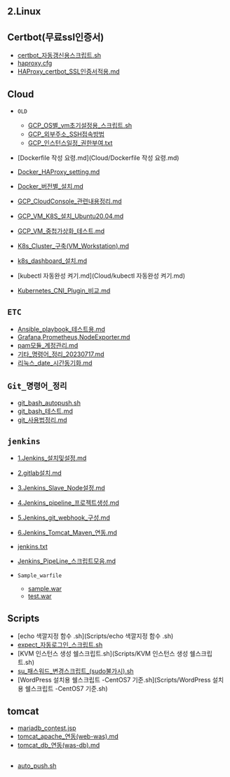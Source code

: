## 2.Linux

## Certbot(무료ssl인증서)
* [certbot_자동갱신용스크립트.sh](Certbot(무료ssl인증서)/HAProxy_certbot_SSL인증서적용.md)
* [haproxy.cfg](Certbot(무료ssl인증서)/haproxy.cfg)
* [HAProxy_certbot_SSL인증서적용.md](Certbot(무료ssl인증서)/HAProxy_certbot_SSL인증서적용.md)

## Cloud

* `OLD`
   * [GCP_OS별_vm초기설정용_스크립트.sh](Cloud/OLD/GCP_OS별_vm초기설정용_스크립트.sh)
   * [GCP_외부주소_SSH접속방법](Cloud/OLD/GCP_외부주소_SSH접속방법)
   * [GCP_인스턴스일정_권한부여.txt](Cloud/OLD/GCP_인스턴스일정_권한부여.txt)

* [Dockerfile 작성 요령.md](Cloud/Dockerfile 작성 요령.md)
* [Docker_HAProxy_setting.md](Cloud/Docker_HAProxy_setting.md)
* [Docker_버전별_설치.md](Cloud/Docker_버전별_설치.md)
* [GCP_CloudConsole_관련내용정리.md](Cloud/GCP_CloudConsole_관련내용정리.md)
* [GCP_VM_K8S_설치_Ubuntu20.04.md](Cloud/GCP_VM_K8S_설치_Ubuntu20.04.md)
* [GCP_VM_중첩가상화_테스트.md](Cloud/GCP_VM_중첩가상화_테스트.md)
* [K8s_Cluster_구축(VM_Workstation).md](Cloud/K8s_Cluster_구축(VM_Workstation).md)
* [k8s_dashboard_설치.md](Cloud/k8s_dashboard_설치.md)
* [kubectl 자동완성 켜기.md](Cloud/kubectl 자동완성 켜기.md)
* [Kubernetes_CNI_Plugin_비교.md](Cloud/Kubernetes_CNI_Plugin_비교.md)

## `ETC`
* [Ansible_playbook_테스트용.md](ETC/Ansible_playbook_테스트용.md)
* [Grafana,Prometheus,NodeExporter.md](ETC/Grafana,Prometheus,NodeExporter.md)
* [pam모듈_계정관리.md](ETC/pam모듈_계정관리.md)
* [기타_명령어_정리_20230717.md](ETC/기타_명령어_정리_20230717.md)
* [리눅스_date_시간동기화.md](ETC/리눅스_date_시간동기화.md)

## `Git_명령어_정리`
* [git_bash_autopush.sh](Git_명령어_정리/git_bash_autopush.sh)
* [git_bash_테스트.md](Git_명령어_정리/git_bash_테스트.md)
* [git_사용법정리.md](Git_명령어_정리/git_사용법정리.md)

## `jenkins`
* [1.Jenkins_설치및설정.md](jenkins/1.Jenkins_설치및설정.md)
* [2.gitlab설치.md](jenkins/2.gitlab설치.md)
* [3.Jenkins_Slave_Node설정.md](jenkins/3.Jenkins_Slave_Node설정.md)
* [4.Jenkins_pipeline_프로젝트생성.md](jenkins/4.Jenkins_pipeline_프로젝트생성.md)
* [5.Jenkins_git_webhook_구성.md](jenkins/5.Jenkins_git_webhook_구성.md)
* [6.Jenkins_Tomcat_Maven_연동.md](jenkins/6.Jenkins_Tomcat_Maven_연동.md)
* [jenkins.txt](jenkins/jenkins.txt)
* [Jenkins_PipeLine_스크립트모음.md](jenkins/Jenkins_PipeLine_스크립트모음.md)

* `Sample_warfile`
   * [sample.war](jenkins/Sample_warfile/sample.war)
   * [test.war](jenkins/Sample_warfile/test.war)

## Scripts
* [echo 색깔지정 함수 .sh](Scripts/echo 색깔지정 함수 .sh)
* [expect_자동로그인_스크립트.sh](Scripts/expect_자동로그인_스크립트.sh)
* [KVM 인스턴스 생성 쉘스크립트.sh](Scripts/KVM 인스턴스 생성 쉘스크립트.sh)
* [su_패스워드_변경스크립트_(sudo불가시).sh](Scripts/su_패스워드_변경스크립트_(sudo불가시).sh)
* [WordPress 설치용 쉘스크립트 -CentOS7 기준.sh](Scripts/WordPress 설치용 쉘스크립트 -CentOS7 기준.sh)

## tomcat
 * [mariadb_contest.jsp](tomcat/mariadb_contest.jsp)
 * [tomcat_apache_연동(web-was).md](tomcat/tomcat_apache_연동(web-was).md)
 * [tomcat_db_연동(was-db).md](tomcat/tomcat_db_연동(was-db).md)

##
 * [auto_push.sh](auto_push.sh)

